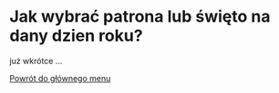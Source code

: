 # Jak wybrać patrona lub święto na dany dzien roku?
już wkrótce ...

[Powrót do głównego menu](index.md)
